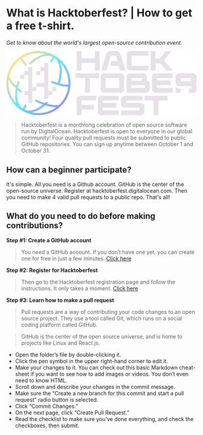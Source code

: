 <!--## Get a T-shirt
### Feel free to contribute in this incomplete guide to get a t-shirt
***
### Thanks
-->

# What is Hacktoberfest? | How to get a free t-shirt.

*Get to know about the world's largest open-source contribution event.*

<img src="https://github.com/gdsc-bit/.github/blob/main/profile/Hfest-Logo-2-Color-Manga%402x.png"/>

>Hacktoberfest is a monthlong celebration of open source software run by DigitalOcean. 
>Hacktoberfest is open to everyone in our global community! Four quality pull requests must be submitted to public GitHub repositories. 
>You can sign up anytime between October 1 and October 31.


## How can a beginner participate?

It's simple. All you need is a Github account. GitHub is the center of the open-source universe. Register at hacktoberfest.digitalocean.com. Then you need to make 4 valid pull requests to a public repo. That's all!

## What do you need to do before making contributions?
 
 **Step #1: Create a GitHub account**
 
 >You need a GitHub account. If you don’t have one yet, you can create one for free in just a few minutes.
 <a href="https://github.com/">Click here</a>
 
 **Step #2: Register for Hacktoberfest**
 
 >Then go to the Hacktoberfest registration page and follow the instructions. It only takes a moment.
 <a href="https://hacktoberfest.com/">Click here</a>
 
 **Step #3: Learn how to make a pull request**
 
 >Pull requests are a way of contributing your code changes to an open source project. They use a tool called Git, which runs on a social coding platform called GitHub.

 >GitHub is the center of the open source universe, and is home to projects like Linux and React.js.
 
 - Open the folder’s file by double-clicking it.
 - Click the pen symbol in the upper right-hand corner to edit it.
 - Make your changes to it. You can check out this basic Markdown cheat-sheet if you want to see how to add images or videos. You don’t even need to know HTML.
 - Scroll down and describe your changes in the commit message.
 - Make sure the “Create a new branch for this commit and start a pull request” radio button is selected.
 - Click “Commit Changes.”
 - On the next page, click “Create Pull Request.”
 - Read the checklist to make sure you’ve done everything, and check the checkboxes, then submit.

 
